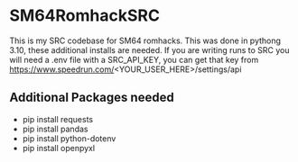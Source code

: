 # SM64RomhackSRC

This is my SRC codebase for SM64 romhacks.
This was done in pythong 3.10, these additional installs are needed.
If you are writing runs to SRC you will need a .env file with a SRC_API_KEY, you can get that key from https://www.speedrun.com/<YOUR_USER_HERE>/settings/api


## Additional Packages needed
* pip install requests
* pip install pandas
* pip install python-dotenv
* pip install openpyxl
